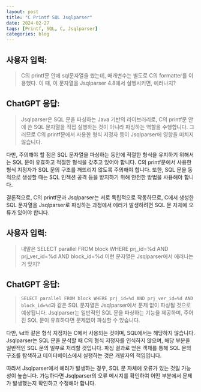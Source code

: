 ```yaml
---
layout: post
title: "C Printf SQL Jsqlparser"
date: 2024-02-27
tags: [Printf, SQL, C, Jsqlparser]
categories: blog
---
```


## 사용자 입력:
> C의 printf문 안에 sql문자열을 썼는데, 매개변수는 별도로 C의 formatter를 이용했다. 이 때, 이 문자열을 Jsqlparser 4.8에서 실행시키면, 에러나지?

## ChatGPT 응답:
> Jsqlparser은 SQL 문을 파싱하는 Java 기반의 라이브러리로, C의 printf문 안에 쓴 SQL 문자열을 직접 실행하는 것이 아니라 파싱하는 역할을 수행합니다. 그러므로 C의 printf문에서 사용한 형식 지정자 등이 Jsqlparser에 영향을 미치지 않습니다.

다만, 주의해야 할 점은 SQL 문자열을 파싱하는 동안에 적절한 형식을 유지하기 위해서는 SQL 문이 유효하고 적절한 형식을 갖추고 있어야 합니다. C의 printf문에서 사용한 형식 지정자가 SQL 문의 구조를 깨뜨리지 않도록 주의해야 합니다. 또한, SQL 문을 동적으로 생성할 때는 SQL 인젝션 공격 등을 방지하기 위해 안전한 방법을 사용해야 합니다.

결론적으로, C의 printf문과 Jsqlparser는 서로 독립적으로 작동하므로, C에서 생성한 SQL 문자열을 Jsqlparser로 파싱하는 과정에서 에러가 발생하려면 SQL 문 자체에 오류가 있어야 합니다.

## 사용자 입력:
> 내말은 SELECT parallel FROM block WHERE prj_id=%d AND prj_ver_id=%d AND block_id=%d 이런 문자열은 Jsqlparser에서 에러나는 거 맞지?

## ChatGPT 응답:
> `SELECT parallel FROM block WHERE prj_id=%d AND prj_ver_id=%d AND block_id=%d`과 같은 SQL 문자열은 Jsqlparser에서 문제 없이 파싱될 것으로 예상됩니다. Jsqlparser는 일반적인 SQL 문을 파싱하는 기능을 제공하며, 주어진 SQL 문이 유효하다면 문제없이 파싱할 수 있습니다.

다만, `%d`와 같은 형식 지정자는 C에서 사용되는 것이며, SQL에서는 해당하지 않습니다. Jsqlparser는 SQL 문을 분석할 때 C의 형식 지정자를 인식하지 않으며, 해당 부분을 일반적인 SQL 문의 일부로 처리할 것입니다. 파싱 결과로 얻은 객체를 통해 SQL 문의 구조를 탐색하고 데이터베이스에서 실행하는 것은 개발자의 책임입니다.

따라서 Jsqlparser에서 에러가 발생하는 경우, SQL 문 자체에 오류가 있는 것일 가능성이 높습니다. 가능하다면 Jsqlparser의 오류 메시지를 확인하여 어떤 부분에서 문제가 발생했는지 확인하고 수정해야 합니다.

